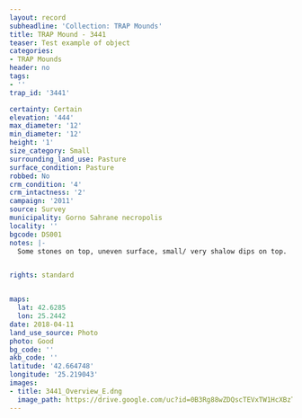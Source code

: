 ```yaml
---
layout: record
subheadline: 'Collection: TRAP Mounds'
title: TRAP Mound - 3441
teaser: Test example of object
categories:
- TRAP Mounds
header: no
tags:
- ''
trap_id: '3441'

certainty: Certain
elevation: '444'
max_diameter: '12'
min_diameter: '12'
height: '1'
size_category: Small
surrounding_land_use: Pasture
surface_condition: Pasture
robbed: No
crm_condition: '4'
crm_intactness: '2'
campaign: '2011'
source: Survey
municipality: Gorno Sahrane necropolis
locality: ''
bgcode: DS001
notes: |-
  Some stones on top, uneven surface, small/ very shalow dips on top.


rights: standard


maps:
  lat: 42.6285
  lon: 25.2442
date: 2018-04-11
land_use_source: Photo
photo: Good
bg_code: ''
akb_code: ''
latitude: '42.664748'
longitude: '25.219043'
images:
- title: 3441_Overview_E.dng
  image_path: https://drive.google.com/uc?id=0B3Rg88wZDQscTEVxTW1HcXBzTmc
---
```

